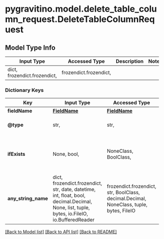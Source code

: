 # pygravitino.model.delete_table_column_request.DeleteTableColumnRequest

## Model Type Info
Input Type | Accessed Type | Description | Notes
------------ | ------------- | ------------- | -------------
dict, frozendict.frozendict,  | frozendict.frozendict,  |  | 

### Dictionary Keys
Key | Input Type | Accessed Type | Description | Notes
------------ | ------------- | ------------- | ------------- | -------------
**fieldName** | [**FieldName**](FieldName.md) | [**FieldName**](FieldName.md) |  | 
**@type** | str,  | str,  |  | must be one of ["deleteColumn", ] 
**ifExists** | None, bool,  | NoneClass, BoolClass,  | If true, the request will not fail if the column does not exist | [optional] if omitted the server will use the default value of False
**any_string_name** | dict, frozendict.frozendict, str, date, datetime, int, float, bool, decimal.Decimal, None, list, tuple, bytes, io.FileIO, io.BufferedReader | frozendict.frozendict, str, BoolClass, decimal.Decimal, NoneClass, tuple, bytes, FileIO | any string name can be used but the value must be the correct type | [optional]

[[Back to Model list]](../../README.md#documentation-for-models) [[Back to API list]](../../README.md#documentation-for-api-endpoints) [[Back to README]](../../README.md)

